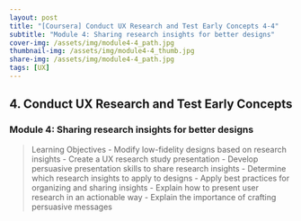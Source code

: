 ```yaml
---
layout: post
title: "[Coursera] Conduct UX Research and Test Early Concepts 4-4"
subtitle: "Module 4: Sharing research insights for better designs"
cover-img: /assets/img/module4-4_path.jpg
thumbnail-img: /assets/img/module4-4_thumb.jpg
share-img: /assets/img/module4-4_path.jpg
tags: [UX]
--- 
```


## 4. Conduct UX Research and Test Early Concepts
### Module 4: Sharing research insights for better designs

> Learning Objectives
	- Modify low-fidelity designs based on research insights
	- Create a UX research study presentation
	- Develop persuasive presentation skills to share research insights
	- Determine which research insights to apply to designs
	- Apply best practices for organizing and sharing insights
	- Explain how to present user research in an actionable way
	- Explain the importance of crafting persuasive messages